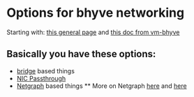 # Options for bhyve networking

Starting with: [this general page](http://empt1e.blogspot.com/2016/10/bhyve-networking-options.html) and 
[this doc from vm-bhyve](https://github.com/churchers/vm-bhyve/wiki/Virtual-Network-Interfaces)

## Basically you have these options:

* [bridge](https://www.freebsd.org/doc/handbook/network-bridging.html) based things
* [NIC Passthrough](https://wiki.freebsd.org/bhyve/pci_passthru)
* [Netgraph](https://www.freebsd.org/cgi/man.cgi?netgraph(4)) based things
** More on Netgraph [here](https://people.freebsd.org/~julian/netgraph.html) and 
[here](https://reviews.freebsd.org/D24620)





